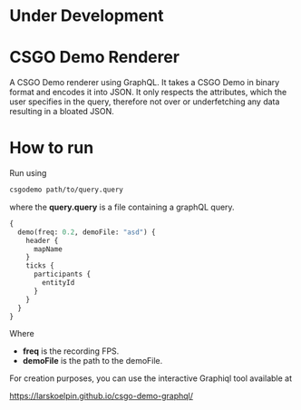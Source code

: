 
# Under Development

# CSGO Demo Renderer
A CSGO Demo renderer using GraphQL. It takes a CSGO Demo in binary format and encodes it into JSON.
It only respects the attributes, which the user specifies in the query, therefore not over or underfetching
any data resulting in a bloated JSON.


# How to run

Run using
```bash
csgodemo path/to/query.query
```

where the **query.query** is a file containing a graphQL query.
```graphql
{
  demo(freq: 0.2, demoFile: "asd") {
    header {
      mapName
    }
    ticks {
      participants {
        entityId
      }
    }
  }
}
```
Where 
* **freq** is the recording FPS. 
* **demoFile**  is the path to the demoFile.

For creation purposes, you can use the interactive Graphiql tool available at

https://larskoelpin.github.io/csgo-demo-graphql/

